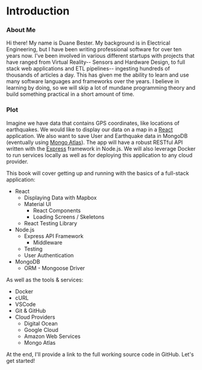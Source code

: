 # Introduction

### About Me

Hi there! My name is Duane Bester. My background is in Electrical Engineering, but I have been writing professional software for over ten years now. I've been involved in various different startups with projects that have ranged from Virtual Reality-- Sensors and Hardware Design, to full stack web applications and ETL pipelines-- ingesting hundreds of thousands of articles a day. This has given me the ability to learn and use many software languages and frameworks over the years. I believe in learning by doing, so we will skip a lot of mundane programming theory and build something practical in a short amount of time.

### Plot
Imagine we have data that contains GPS coordinates, like locations of earthquakes. We would like to display our data on a map in a [React](https://reactjs.org/) application. We also want to save User and Earthquake data in MongoDB (eventually using [Mongo Atlas](https://www.mongodb.com/cloud/atlas)). The app will have a robust RESTful API written with the [Express](https://expressjs.com/) framework in Node.js. We will also leverage Docker to run services locally as well as for deploying this application to any cloud provider. 

This book will cover getting up and running with the basics of a full-stack application:

* React
    * Displaying Data with Mapbox
    * Material UI 
        * React Components
        * Loading Screens / Skeletons
    * React Testing Library
* Node.js
    * Express API Framework
        * Middleware
    * Testing
    * User Authentication
* MongoDB
    * ORM - Mongoose Driver

As well as the tools & services:

* Docker
* cURL
* VSCode
* Git & GitHub
* Cloud Providers
    * Digital Ocean
    * Google Cloud
    * Amazon Web Services
    * Mongo Atlas

At the end, I'll provide a link to the full working source code in GitHub. Let's get started!